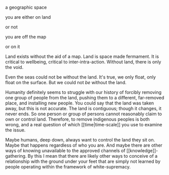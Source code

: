 a geographic space

you are either on land

or not

you are off the map

or on it



Land exists without the aid of a map. Land is space made fermament. It is critical to wellbeing, critical to inter-intra-action. Without land, there is only the void. 

Even the seas could not be without the land. It's true, we only float, only float on the surface. But we could not *be* without the land.

Humanity definitely seems to struggle with our history of forcibly removing one group of people from the land, pushing them to a different, far-removed place, and installing new people. You could say that the land was taken away, but this is not accurate. The land is contiguous; though it changes, it never ends. So one person or group of persons cannot reasonably claim to own or control land. Therefore, to remove indigenous peoples is both wrong, and a real question of which [[time|time-scale]] you use to examine the issue. 

Maybe humans, deep down, always want to control the land they sit on. Maybe that happens regardless of who you are. And maybe there are other ways of knowing unavailable to the approved channels of [[knowledge]]-gathering. By this I mean that there are likely other ways to conceive of a relationship with the ground under your feet that are simply not learned by people operating within the framework of white-supremacy.